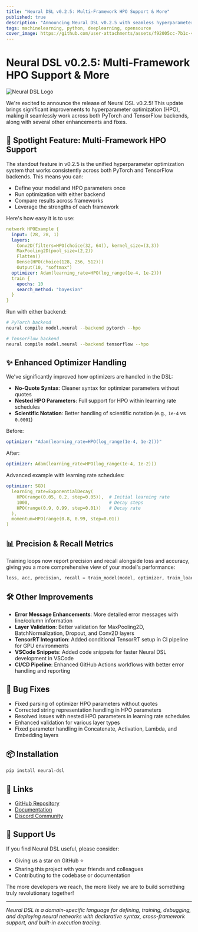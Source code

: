```yaml
---
title: "Neural DSL v0.2.5: Multi-Framework HPO Support & More"
published: true
description: "Announcing Neural DSL v0.2.5 with seamless hyperparameter optimization across PyTorch and TensorFlow, enhanced optimizer handling, and improved error messages."
tags: machinelearning, python, deeplearning, opensource
cover_image: https://github.com/user-attachments/assets/f92005cc-7b1c-4020-aec6-0e6922c36b1b
---
```


# Neural DSL v0.2.5: Multi-Framework HPO Support & More

![Neural DSL Logo](https://github.com/user-attachments/assets/f92005cc-7b1c-4020-aec6-0e6922c36b1b)

We're excited to announce the release of Neural DSL v0.2.5! This update brings significant improvements to hyperparameter optimization (HPO), making it seamlessly work across both PyTorch and TensorFlow backends, along with several other enhancements and fixes.

## 🚀 Spotlight Feature: Multi-Framework HPO Support

The standout feature in v0.2.5 is the unified hyperparameter optimization system that works consistently across both PyTorch and TensorFlow backends. This means you can:

- Define your model and HPO parameters once
- Run optimization with either backend
- Compare results across frameworks
- Leverage the strengths of each framework

Here's how easy it is to use:

```yaml
network HPOExample {
  input: (28, 28, 1)
  layers:
    Conv2D(filters=HPO(choice(32, 64)), kernel_size=(3,3))
    MaxPooling2D(pool_size=(2,2))
    Flatten()
    Dense(HPO(choice(128, 256, 512)))
    Output(10, "softmax")
  optimizer: Adam(learning_rate=HPO(log_range(1e-4, 1e-2)))
  train {
    epochs: 10
    search_method: "bayesian"
  }
}
```

Run with either backend:

```bash
# PyTorch backend
neural compile model.neural --backend pytorch --hpo

# TensorFlow backend
neural compile model.neural --backend tensorflow --hpo
```

## ✨ Enhanced Optimizer Handling

We've significantly improved how optimizers are handled in the DSL:

- **No-Quote Syntax**: Cleaner syntax for optimizer parameters without quotes
- **Nested HPO Parameters**: Full support for HPO within learning rate schedules
- **Scientific Notation**: Better handling of scientific notation (e.g., `1e-4` vs `0.0001`)

Before:
```yaml
optimizer: "Adam(learning_rate=HPO(log_range(1e-4, 1e-2)))"
```

After:
```yaml
optimizer: Adam(learning_rate=HPO(log_range(1e-4, 1e-2)))
```

Advanced example with learning rate schedules:
```yaml
optimizer: SGD(
  learning_rate=ExponentialDecay(
    HPO(range(0.05, 0.2, step=0.05)),  # Initial learning rate
    1000,                              # Decay steps
    HPO(range(0.9, 0.99, step=0.01))   # Decay rate
  ),
  momentum=HPO(range(0.8, 0.99, step=0.01))
)
```

## 📊 Precision & Recall Metrics

Training loops now report precision and recall alongside loss and accuracy, giving you a more comprehensive view of your model's performance:

```python
loss, acc, precision, recall = train_model(model, optimizer, train_loader, val_loader)
```

## 🛠️ Other Improvements

- **Error Message Enhancements**: More detailed error messages with line/column information
- **Layer Validation**: Better validation for MaxPooling2D, BatchNormalization, Dropout, and Conv2D layers
- **TensorRT Integration**: Added conditional TensorRT setup in CI pipeline for GPU environments
- **VSCode Snippets**: Added code snippets for faster Neural DSL development in VSCode
- **CI/CD Pipeline**: Enhanced GitHub Actions workflows with better error handling and reporting

## 🐛 Bug Fixes

- Fixed parsing of optimizer HPO parameters without quotes
- Corrected string representation handling in HPO parameters
- Resolved issues with nested HPO parameters in learning rate schedules
- Enhanced validation for various layer types
- Fixed parameter handling in Concatenate, Activation, Lambda, and Embedding layers

## 📦 Installation

```bash
pip install neural-dsl
```

## 🔗 Links

- [GitHub Repository](https://github.com/Lemniscate-SHA-256/Neural)
- [Documentation](https://github.com/Lemniscate-SHA-256/Neural/blob/main/docs/dsl.md)
- [Discord Community](https://discord.gg/KFku4KvS)

## 🙏 Support Us

If you find Neural DSL useful, please consider:
- Giving us a star on GitHub ⭐
- Sharing this project with your friends and colleagues
- Contributing to the codebase or documentation

The more developers we reach, the more likely we are to build something truly revolutionary together!

---

*Neural DSL is a domain-specific language for defining, training, debugging, and deploying neural networks with declarative syntax, cross-framework support, and built-in execution tracing.*
